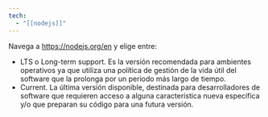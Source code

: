 ```yaml
---
tech:
  - "[[nodejs]]"
---
```

Navega a https://nodejs.org/en y elige entre:

- LTS o Long-term support. Es la versión recomendada para ambientes operativos ya que utiliza una política de gestión de la vida útil del software que la prolonga por un periodo más largo de tiempo.
- Current. La última versión disponible, destinada para desarrolladores de software que requieren acceso a alguna característica nueva específica y/o que preparan su código para una futura versión.